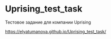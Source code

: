 # Uprising_test_task
Тестовое задание для компании Uprising

https://elyatumanova.github.io/Uprising_test_task/
